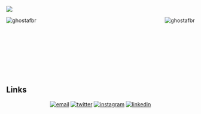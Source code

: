 <!-- ![](https://github.com/matyo91/matyo91/raw/main/assets/github.gif) -->
![](https://github.com/ghostafbr/ghostafbr/raw/master/img/gitIntrobig.gif)



<!-- <p align="center">
  <img src="https://media.giphy.com/media/yjos61Qgsy17q/giphy.gif">
</p> -->

<div class="row">
  <div class="col-5">
    <p><img align="left" src="https://github-readme-stats.vercel.app/api/top-langs?username=ghostafbr&show_icons=true&locale=en&layout=compact" alt="ghostafbr" /></p>
   </div>
    <div class="col-7">
      <p><img align="right" src="https://github-readme-streak-stats.herokuapp.com/?user=ghostafbr&" alt="ghostafbr" /></p>
   </div>
</div>



<!-- <p>&nbsp;<img align="right" src="https://github-readme-stats.vercel.app/api?username=ghostafbr&show_icons=true&locale=en" alt="ghostafbr" /></p> -->
<br/><br/><br/><br/><br/><br/><br/><br/><br/>


## Links
<p align="center" >
  <a href="mailto:andres.fbramirez@gmail.com"><img src="https://img.icons8.com/color/96/000000/gmail.png" alt="email"/></a>
  <a href="https://twitter.com/afbrf"><img src="https://img.icons8.com/color/96/000000/twitter-squared.png" alt="twitter"/></a>
  <a href="https://www.instagram.com/ghostafbr/"><img src="https://img.icons8.com/color/96/000000/instagram-new.png" alt="instagram"/></a>
  <a href="https://www.linkedin.com/in/andr%C3%A9s-felipe-bola%C3%B1os-ramirez/"><img src="https://img.icons8.com/color/96/000000/linkedin.png" alt="linkedin"/></a>
  <!-- <a href="https://medium.com/@matyo91"><img src="https://img.icons8.com/color/96/000000/medium-logo.png" alt="medium"/></a> -->
</p>
